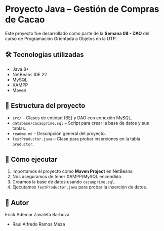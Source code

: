 # Proyecto Java – Gestión de Compras de Cacao

Este proyecto fue desarrollado como parte de la **Semana 08 - DAO** del curso de Programación Orientada a Objetos en la UTP.

## 🛠️ Tecnologías utilizadas
- Java 8+
- NetBeans IDE 22
- MySQL 
- XAMPP
- Maven

## 📂 Estructura del proyecto
- `src/` – Clases de entidad (BE) y DAO con conexión MySQL.
- `database/cacaoprime.sql` – Script para crear la base de datos y sus tablas.
- `readme.md` – Descripción general del proyecto.
- `TestProductor.java` – Clase para probar inserciones en la tabla `productor`.

## 🚀 Cómo ejecutar
1. Importamos el proyecto como **Maven Project** en NetBeans.
2. Nos aseguramos de tener XAMPP/MySQL encendido.
3. Creamos la base de datos usando `cacaoprime.sql`.
4. Ejecutamos `TestProductor.java` para probar la inserción de datos.

## 👤 Autor
Erick Ademar Zavaleta Barboza
- Raul Alfredo Ramos Meza